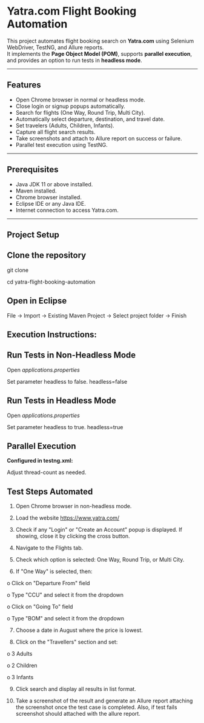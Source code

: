 # Yatra.com Flight Booking Automation

This project automates flight booking search on **Yatra.com** using Selenium WebDriver, TestNG, and Allure reports.  
It implements the **Page Object Model (POM)**, supports **parallel execution**, and provides an option to run tests in **headless mode**.

---

## **Features**
- Open Chrome browser in normal or headless mode.
- Close login or signup popups automatically.
- Search for flights (One Way, Round Trip, Multi City).
- Automatically select departure, destination, and travel date.
- Set travelers (Adults, Children, Infants).
- Capture all flight search results.
- Take screenshots and attach to Allure report on success or failure.
- Parallel test execution using TestNG.

---

## **Prerequisites**
- Java JDK 11 or above installed.
- Maven installed.
- Chrome browser installed.
- Eclipse IDE or any Java IDE.
- Internet connection to access Yatra.com.

---

## **Project Setup**
**Clone the repository**
----------------------------
git clone <repository-url>

cd yatra-flight-booking-automation

**Open in Eclipse**
----------------------------
File → Import → Existing Maven Project → Select project folder → Finish

**Execution Instructions:**
----------------------------
**Run Tests in Non-Headless Mode**
----------------------------
Open *applications.properties*

Set parameter headless to false.
headless=false



**Run Tests in Headless Mode**
----------------------------
Open *applications.properties*

Set parameter headless to true.
headless=true

**Parallel Execution**
----------------------------

**Configured in testng.xml:**

<suite name="YatraSuite" parallel="tests" thread-count="3">

Adjust thread-count as needed.

Test Steps Automated
----------------------------
1. Open Chrome browser in non-headless mode.

2. Load the website https://www.yatra.com/
3. Check if any &quot;Login&quot; or &quot;Create an Account&quot; popup is displayed. If showing, close it by
clicking the cross button.

4. Navigate to the Flights tab.

5. Check which option is selected: One Way, Round Trip, or Multi City.

6. If &quot;One Way&quot; is selected, then:

o Click on &quot;Departure From&quot; field

o Type &quot;CCU&quot; and select it from the dropdown

o Click on &quot;Going To&quot; field

o Type &quot;BOM&quot; and select it from the dropdown

7. Choose a date in August where the price is lowest.

8. Click on the &quot;Travellers&quot; section and set:

o 3 Adults

o 2 Children

o 3 Infants

9. Click search and display all results in list format.

10. Take a screenshot of the result and generate an Allure report attaching the screenshot
once the test case is completed. Also, if test fails screenshot should attached with the
allure report.<suite name="YatraSuite" parallel="tests" thread-count="3"><suite name="YatraSuite" parallel="tests" thread-count="3">